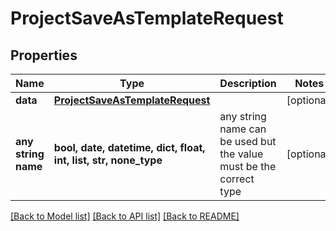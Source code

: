 # ProjectSaveAsTemplateRequest


## Properties
Name | Type | Description | Notes
------------ | ------------- | ------------- | -------------
**data** | [**ProjectSaveAsTemplateRequest**](ProjectSaveAsTemplateRequest.md) |  | [optional] 
**any string name** | **bool, date, datetime, dict, float, int, list, str, none_type** | any string name can be used but the value must be the correct type | [optional]

[[Back to Model list]](../README.md#documentation-for-models) [[Back to API list]](../README.md#documentation-for-api-endpoints) [[Back to README]](../README.md)


